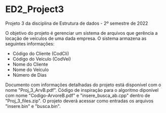 # ED2_Project3
Projeto 3 da disciplina de Estrutura de dados - 2º semestre de 2022

O objetivo do projeto é gerenciar um sistema de arquivos que gerência a locação de veículos de uma dada
empresa. O sistema armazena as seguintes informações:
- Código do Cliente (CodCli)
- Código do Veículo (CodVei)
- Nome do Cliente
- Nome do Veículo
- Número de Dias

Documento com informações detalhadas do projeto está disponível com o nome "Proj_3_ArvB.pdf".
Código de inspiração para o algoritmo diponível com nome "Codigo-ArvoreB.pdf" e "insere_busca_ab.cpp" dentro de "Proj_3_files.zip".
O projeto deverá acessar como entradas os arquivos "insere.bin" e "busca.bin".
